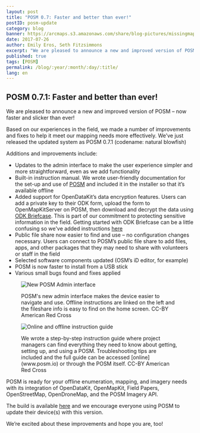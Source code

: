```yaml
---
layout: post
title: "POSM 0.7: Faster and better than ever!"
postID: posm-update
category: blog
banner: https://arcmaps.s3.amazonaws.com/share/blog-pictures/missingmaps-blog_20170726_banner.jpg
date: 2017-07-26
author: Emily Eros, Seth Fitzsimmons
excerpt: "We are pleased to announce a new and improved version of POSM – now faster and slicker than ever!"
published: true
tags: [POSM]
permalink: /blog/:year/:month/:day/:title/
lang: en
---
```


## POSM 0.7.1: Faster and better than ever!

We are pleased to announce a new and improved version of POSM – now faster and slicker than ever!

Based on our experiences in the field, we made a number of improvements and fixes to help it meet our mapping needs more effectively. We’ve just released the updated system as POSM 0.7.1 (codename: natural blowfish)

Additions and improvements include:

* Updates to the admin interface to make the user experience simpler and more straightforward, even as we add functionality
* Built-in instruction manual. We wrote user-friendly documentation for the set-up and use of [POSM](http://posm.io/) and included it in the installer so that it’s available offline
* Added support for OpenDataKit’s data encryption features. Users can add a private key to their ODK form, upload the form to OpenMapKitServer on POSM, then download and decrypt the data using [ODK Briefcase](https://opendatakit.org/use/briefcase/). This is part of our commitment to protecting sensitive information in the field. Getting started with ODK Briefcase can be a little confusing so we've added instructions [here](http://posm.io/in-the-field/)
* Public file share now easier to find and use – no configuration changes necessary. Users can connect to POSM’s public file share to add files, apps, and other packages that they may need to share with volunteers or staff in the field
* Selected software components updated (OSM’s iD editor, for example)
* POSM is now faster to install from a USB stick
* Various small bugs found and fixes applied

<figure>
<img src="https://arcmaps.s3.amazonaws.com/share/blog-pictures/missingmaps-blog_20170726_pic1.jpg" alt="New POSM Admin interface">
<p class="caption">POSM's new admin interface makes the device easier to navigate and use. Offline instructions are linked on the left and the fileshare info is easy to find on the home screen. CC-BY American Red Cross</p>
</figure>

<figure>
<img src="https://arcmaps.s3.amazonaws.com/share/blog-pictures/missingmaps-blog_20170726_pic2.jpg" alt="Online and offline instruction guide">
<p class="caption">We wrote a step-by-step instruction guide where project managers can find everything they need to know about getting, setting up, and using a POSM. Troubleshooting tips are included and the full guide can be accessed [online](www.posm.io) or through the POSM itself. CC-BY American Red Cross</p>
</figure>


POSM is ready for your offline enumeration, mapping, and imagery needs with its integration of OpenDataKit, OpenMapKit, Field Papers, OpenStreetMap, OpenDroneMap, and the POSM Imagery API.

The build is available [here](https://github.com/posm/posm-build/releases/tag/v0.7.1) and we encourage everyone using POSM to update their device(s) with this version.

We’re excited about these improvements and hope you are, too!
